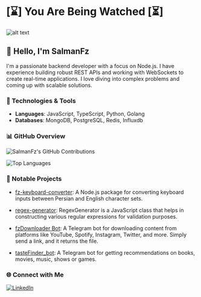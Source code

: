    # [⌛️] You Are Being Watched [⏳]

![alt text](https://github.com/SlmnFz/SlmnFz/blob/main/3x23.gif)

## 👋 Hello, I'm SalmanFz

I'm a passionate backend developer with a focus on Node.js. I have experience building robust REST APIs and working with WebSockets to create real-time applications. I love diving into complex problems and coming up with scalable solutions.

### 🔧 Technologies & Tools
- **Languages**: JavaScript, TypeScript, Python, Golang
- **Databases**: MongoDB, PostgreSQL, Redis, Influxdb

### 📊 GitHub Overview
![SalmanFz's GitHub Contributions](https://github-readme-streak-stats.herokuapp.com/?user=SlmnFz&theme=radical)

![Top Languages](https://github-readme-stats.vercel.app/api/top-langs/?username=SlmnFz&layout=compact&theme=radical&hide_progress=true)



### 🌟 Notable Projects
- [fz-keyboard-converter](https://github.com/SlmnFz/fz-keyboard-converter): A Node.js package for converting keyboard inputs between Persian and English character sets.

- [regex-generator](https://github.com/SlmnFz/regex-generator): RegexGenerator is a JavaScript class that helps in constructing various regular expressions for validation purposes.

- [fzDownloader Bot](https://t.me/fzDownloader_bot): A Telegram bot for downloading content from platforms like YouTube, Spotify, Instagram, Twitter, and more. Simply send a link, and it returns the file.

- [tasteFinder_bot](https://t.me/TasteFind_bot): A Telegram bot for getting recommendations on books, movies, music, shows or games.


### 🌐 Connect with Me
<a href="https://www.linkedin.com/in/SalmanFz" target="_blank"><img src="https://img.shields.io/badge/LinkedIn-%230077B5.svg?&style=flat-square&logo=linkedin&logoColor=white" alt="LinkedIn"/></a>

